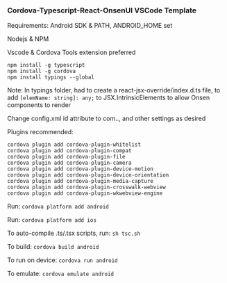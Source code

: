 ### Cordova-Typescript-React-OnsenUI VSCode Template

Requirements:
Android SDK & PATH, ANDROID_HOME set

Nodejs & NPM

Vscode & Cordova Tools extension preferred
```
npm install -g typescript
npm install -g cordova
npm install typings --global
```

Note: In typings folder, had to create a react-jsx-override/index.d.ts file, to add `[elemName: string]: any;` to JSX.IntrinsicElements to allow Onsen components to render

Change config.xml id attribute to com.<mycompany>.<appname>, and other settings as desired

Plugins recommended:
```
cordova plugin add cordova-plugin-whitelist
cordova plugin add cordova-plugin-compat
cordova plugin add cordova-plugin-file
cordova plugin add cordova-plugin-camera
cordova plugin add cordova-plugin-device-motion
cordova plugin add cordova-plugin-device-orientation
cordova plugin add cordova-plugin-media-capture
cordova plugin add cordova-plugin-crosswalk-webview
cordova plugin add cordova-plugin-wkwebview-engine
```

Run: `cordova platform add android`

Run: `cordova platform add ios`


To auto-compile .ts/.tsx scripts, run: `sh tsc.sh`


To build: `cordova build android`

To run on device: `cordova run android`

To emulate: `cordova emulate android`
